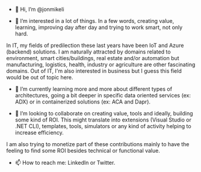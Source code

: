 - 👋 Hi, I’m @jonmikeli

- 👀 I’m interested in a lot of things. In a few words, creating value, learning, improving day after day and trying to work smart, not only hard.

In IT, my fields of predilection these last years have been IoT and Azure (backend) solutions.
I am naturally attracted by domains related to environment, smart cities/buildings, real estate and/or automation but manufacturing, logistics, health, industry or agriculture are other fascinating domains.
Out of IT, I'm also interested in business but I guess this field would be out of topic here.

- 🌱 I’m currently learning more and more about different types of architectures, going a bit deeper in specific data oriented services (ex: ADX) or in containerized solutions (ex: ACA and Dapr).

- 💞️ I’m looking to collaborate on creating value, tools and ideally, building some kind of ROI. This might translate into extensions (Visual Studio or .NET CLI), templates, tools, simulators or any kind of activity helping to increase efficiency.

I am also trying to monetize part of these contributions mainly to have the feeling to find some ROI besides technical or functional value.

- 📫 How to reach me: LinkedIn or Twitter.

<!---
jonmikeli/jonmikeli is a ✨ special ✨ repository because its `README.md` (this file) appears on your GitHub profile.
You can click the Preview link to take a look at your changes.
--->
